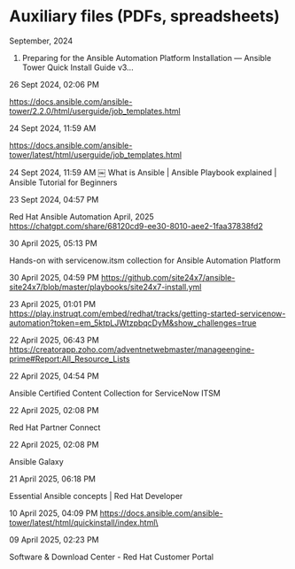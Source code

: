 # Auxiliary files (PDFs, spreadsheets)


September, 2024

1. Preparing for the Ansible Automation Platform Installation — Ansible Tower Quick Install Guide v3...

26 Sept 2024, 02:06 PM

https://docs.ansible.com/ansible-tower/2.2.0/html/userguide/job_templates.html

24 Sept 2024, 11:59 AM

https://docs.ansible.com/ansible-tower/latest/html/userguide/job_templates.html

24 Sept 2024, 11:59 AM
￼
What is Ansible | Ansible Playbook explained | Ansible Tutorial for Beginners

23 Sept 2024, 04:57 PM

Red Hat Ansible Automation
April, 2025
https://chatgpt.com/share/68120cd9-ee30-8010-aee2-1faa37838fd2

30 April 2025, 05:13 PM

Hands-on with servicenow.itsm collection for Ansible Automation Platform

30 April 2025, 04:59 PM
https://github.com/site24x7/ansible-site24x7/blob/master/playbooks/site24x7-install.yml

23 April 2025, 01:01 PM
https://play.instruqt.com/embed/redhat/tracks/getting-started-servicenow-automation?token=em_5ktpLJWtzpbqcDyM&show_challenges=true

22 April 2025, 06:43 PM
https://creatorapp.zoho.com/adventnetwebmaster/manageengine-prime#Report:All_Resource_Lists

22 April 2025, 04:54 PM

Ansible Certified Content Collection for ServiceNow ITSM

22 April 2025, 02:08 PM

Red Hat Partner Connect

22 April 2025, 02:08 PM

Ansible Galaxy


21 April 2025, 06:18 PM

Essential Ansible concepts | Red Hat Developer

10 April 2025, 04:09 PM
https://docs.ansible.com/ansible-tower/latest/html/quickinstall/index.html\

09 April 2025, 02:23 PM

Software & Download Center - Red Hat Customer Portal





